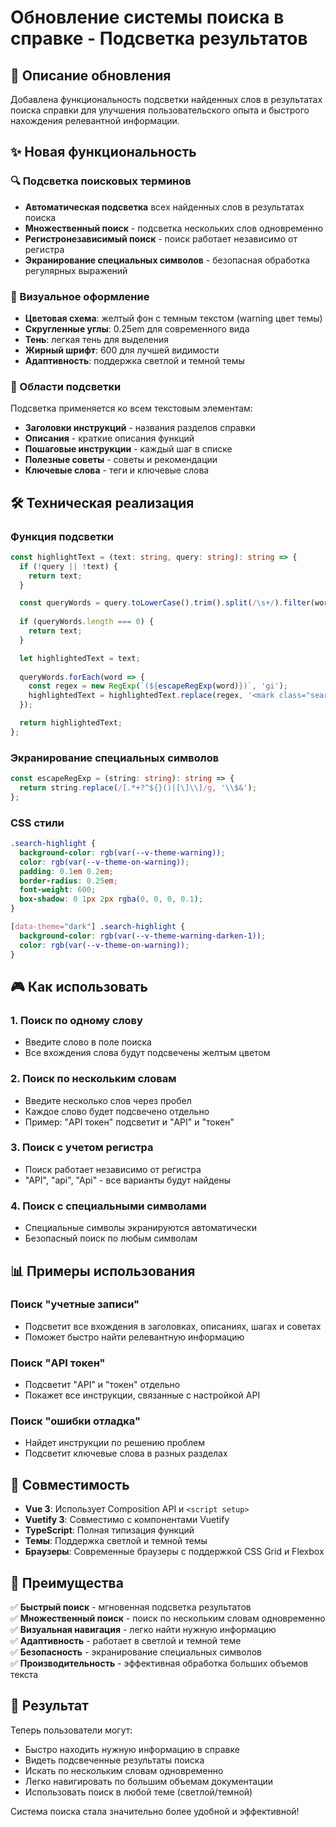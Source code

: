 # Обновление системы поиска в справке - Подсветка результатов

## 🎯 Описание обновления

Добавлена функциональность подсветки найденных слов в результатах поиска справки для улучшения пользовательского опыта и быстрого нахождения релевантной информации.

## ✨ Новая функциональность

### 🔍 Подсветка поисковых терминов
- **Автоматическая подсветка** всех найденных слов в результатах поиска
- **Множественный поиск** - подсветка нескольких слов одновременно
- **Регистронезависимый поиск** - поиск работает независимо от регистра
- **Экранирование специальных символов** - безопасная обработка регулярных выражений

### 🎨 Визуальное оформление
- **Цветовая схема**: желтый фон с темным текстом (warning цвет темы)
- **Скругленные углы**: 0.25em для современного вида
- **Тень**: легкая тень для выделения
- **Жирный шрифт**: 600 для лучшей видимости
- **Адаптивность**: поддержка светлой и темной темы

### 📍 Области подсветки
Подсветка применяется ко всем текстовым элементам:
- **Заголовки инструкций** - названия разделов справки
- **Описания** - краткие описания функций
- **Пошаговые инструкции** - каждый шаг в списке
- **Полезные советы** - советы и рекомендации
- **Ключевые слова** - теги и ключевые слова

## 🛠 Техническая реализация

### Функция подсветки
```typescript
const highlightText = (text: string, query: string): string => {
  if (!query || !text) {
    return text;
  }

  const queryWords = query.toLowerCase().trim().split(/\s+/).filter(word => word.length > 0);
  
  if (queryWords.length === 0) {
    return text;
  }

  let highlightedText = text;
  
  queryWords.forEach(word => {
    const regex = new RegExp(`(${escapeRegExp(word)})`, 'gi');
    highlightedText = highlightedText.replace(regex, '<mark class="search-highlight">$1</mark>');
  });

  return highlightedText;
};
```

### Экранирование специальных символов
```typescript
const escapeRegExp = (string: string): string => {
  return string.replace(/[.*+?^${}()|[\]\\]/g, '\\$&');
};
```

### CSS стили
```css
.search-highlight {
  background-color: rgb(var(--v-theme-warning));
  color: rgb(var(--v-theme-on-warning));
  padding: 0.1em 0.2em;
  border-radius: 0.25em;
  font-weight: 600;
  box-shadow: 0 1px 2px rgba(0, 0, 0, 0.1);
}

[data-theme="dark"] .search-highlight {
  background-color: rgb(var(--v-theme-warning-darken-1));
  color: rgb(var(--v-theme-on-warning));
}
```

## 🎮 Как использовать

### 1. Поиск по одному слову
- Введите слово в поле поиска
- Все вхождения слова будут подсвечены желтым цветом

### 2. Поиск по нескольким словам
- Введите несколько слов через пробел
- Каждое слово будет подсвечено отдельно
- Пример: "API токен" подсветит и "API" и "токен"

### 3. Поиск с учетом регистра
- Поиск работает независимо от регистра
- "API", "api", "Api" - все варианты будут найдены

### 4. Поиск с специальными символами
- Специальные символы экранируются автоматически
- Безопасный поиск по любым символам

## 📊 Примеры использования

### Поиск "учетные записи"
- Подсветит все вхождения в заголовках, описаниях, шагах и советах
- Поможет быстро найти релевантную информацию

### Поиск "API токен"
- Подсветит "API" и "токен" отдельно
- Покажет все инструкции, связанные с настройкой API

### Поиск "ошибки отладка"
- Найдет инструкции по решению проблем
- Подсветит ключевые слова в разных разделах

## 🔧 Совместимость

- **Vue 3**: Использует Composition API и `<script setup>`
- **Vuetify 3**: Совместимо с компонентами Vuetify
- **TypeScript**: Полная типизация функций
- **Темы**: Поддержка светлой и темной темы
- **Браузеры**: Современные браузеры с поддержкой CSS Grid и Flexbox

## 🚀 Преимущества

✅ **Быстрый поиск** - мгновенная подсветка результатов  
✅ **Множественный поиск** - поиск по нескольким словам одновременно  
✅ **Визуальная навигация** - легко найти нужную информацию  
✅ **Адаптивность** - работает в светлой и темной теме  
✅ **Безопасность** - экранирование специальных символов  
✅ **Производительность** - эффективная обработка больших объемов текста  

## 🎯 Результат

Теперь пользователи могут:
- Быстро находить нужную информацию в справке
- Видеть подсвеченные результаты поиска
- Искать по нескольким словам одновременно
- Легко навигировать по большим объемам документации
- Использовать поиск в любой теме (светлой/темной)

Система поиска стала значительно более удобной и эффективной!

